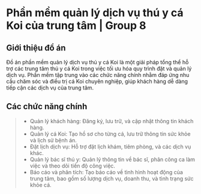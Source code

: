 # Phần mềm quản lý dịch vụ thú y cá Koi của trung tâm | Group 8

## Giới thiệu đồ án

Đồ án phần mềm quản lý dịch vụ thú y cá Koi là một giải pháp tổng thể hỗ trợ các trung tâm thú y cá Koi trong việc tối ưu hóa quy trình đặt và quản lý dịch vụ. Phần mềm tập trung vào các chức năng chính nhằm đáp ứng nhu cầu chăm sóc và điều trị cá Koi chuyên nghiệp, giúp khách hàng dễ dàng tiếp cận các dịch vụ của trung tâm.

## Các chức năng chính

> - Quản lý khách hàng: Đăng ký, lưu trữ, và cập nhật thông tin khách hàng.
> - Quản lý cá Koi: Tạo hồ sơ cho từng cá, lưu trữ thông tin sức khỏe và lịch sử bệnh án.
> - Đặt lịch dịch vụ: Hỗ trợ đặt lịch khám, tiêm phòng, và các dịch vụ khác.
> - Quản lý bác sĩ thú y: Quản lý thông tin về bác sĩ, phân công ca làm việc và theo dõi tiến độ công việc.
> - Báo cáo và phân tích: Tạo báo cáo về tình hình hoạt động của trung tâm, bao gồm số lượng dịch vụ, doanh thu, và tình trạng sức khỏe cá.
